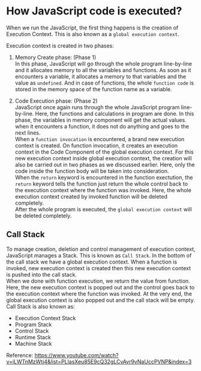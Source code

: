# How JavaScript code is executed?

When we run the JavaScript, the first thing happens is the creation of Execution Context. This is also known as a `global execution context`.

Execution context is created in two phases:
1. Memory Create phase: (Phase 1)<br>
In this phase, JavaScript will go through the whole program line-by-line and it allocates memory to all the variables and functions. As soon as it encounters a variable, it allocates a memory to that variables and the value as `undefined`. And in case of functions, the whole `function code` is stored in the memory space of the function name as a variable.

2. Code Execution phase: (Phase 2)<br>
JavaScript once again runs through the whole JavaScript program line-by-line. Here, the functions and calculations in program are done. In this phase, the variables in memory component will get the actual values. when it encounters a function, it does not do anything and goes to the next lines.<br>
When a `function invocation` is encountered, a brand new execution context is created. On function invocation, it creates an execution context in the Code Component of the global execution context. For this new execution context inside global execution context, the creation will also be carried out in two phases as we discussed earlier. Here, only the code inside the function body will be taken into consideration.<br>
When the `return` keyword is encountered in the function exectution, the `return` keyword tells the function just return the whole control back to the execution context where the function was invoked. Here, the whole execution context created by invoked function will be deleted completely.<br>
After the whole program is executed, the `global execution context` will be deleted completely.

## Call Stack

To manage creation, deletion and control management of execution context, JavaScript manages a Stack. This is known as `Call Stack`.
In the bottom of the call stack we have a global execution context. When a function is invoked, new execution context is created then this new execution context is pushed into the call stack.<br>
When we done with function execution, we return the value from function. Here, the new execution context is popped out and the control goes back to the execution context where the function was invoked. At the very end, the global execution context is also popped out and the call stack will be empty.<br>
Call Stack is also known as:<br>
- Execution Context Stack
- Program Stack
- Control Stack
- Runtime Stack
- Machine Stack

Reference: https://www.youtube.com/watch?v=iLWTnMzWtj4&list=PLlasXeu85E9cQ32gLCvAvr9vNaUccPVNP&index=3
